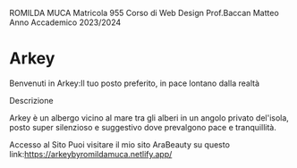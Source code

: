 ROMILDA MUCA
Matricola 955
Corso di Web Design
Prof.Baccan Matteo
Anno Accademico 2023/2024



# Arkey
Benvenuti in Arkey:Il tuo posto preferito, in pace lontano dalla realtà


Descrizione

Arkey è un albergo vicino al mare tra gli alberi in un angolo privato del'isola, posto super silenzioso e suggestivo dove prevalgono pace e tranquillità.


Accesso al Sito
Puoi visitare il mio sito AraBeauty su questo link:https://arkeybyromildamuca.netlify.app/

